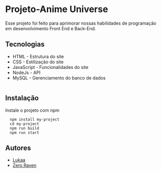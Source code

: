 
# Projeto-Anime Universe

Esse projeto foi feito para aprimorar nossas habilidades de programação em desenvolvimento Front End e Back-End.


## Tecnologias
- HTML - Estrutura do site
- CSS - Estilização do site
- JavaScript - Funcionalidades do site
- NodeJs - API 
- MySQL -  Gerenciamento do banco de dados

 <img src="https://user-images.githubusercontent.com/78982351/179135526-9ee4d873-1633-4631-b3d4-2259ca848b73.png" alt="">

## Instalação

Instale o projeto com npm

``` Cmd
  npm install my-project
  cd my-project
  npm run build
  npm run start
```

## Autores

 - [Lukaa ](https://github.com/Master-Lukaa)
 - [Zero Raven ](https://github.com/ZeroRaven23)

